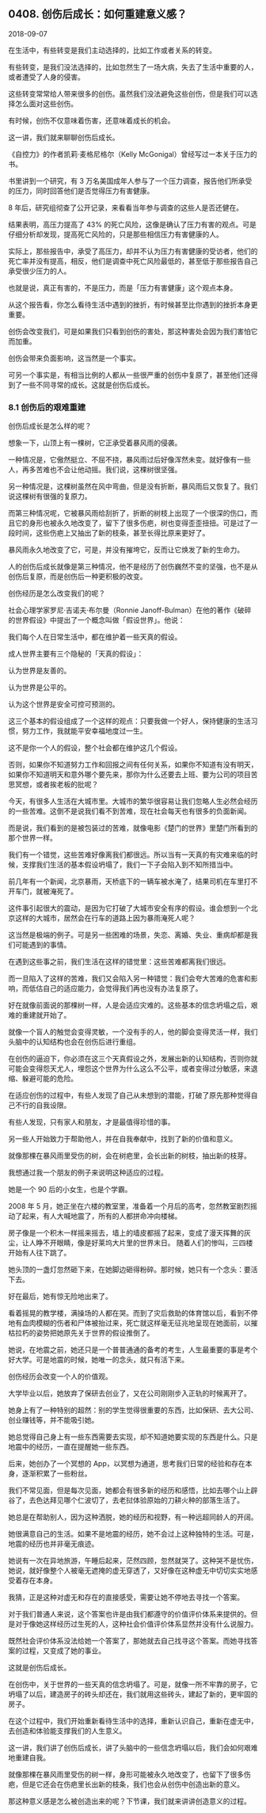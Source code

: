 ## 0408. 创伤后成长：如何重建意义感？

2018-09-07

在生活中，有些转变是我们主动选择的，比如工作或者关系的转变。

有些转变，是我们没法选择的，比如忽然生了一场大病，失去了生活中重要的人，或者遭受了人身的侵害。

这些转变常常给人带来很多的创伤。虽然我们没法避免这些创伤，但是我们可以选择怎么面对这些创伤。

有时候，创伤不仅意味着伤害，还意味着成长的机会。

这一讲，我们就来聊聊创伤后成长。

《自控力》的作者凯莉·麦格尼格尔（Kelly McGonigal）曾经写过一本关于压力的书。

书里讲到一个研究，有 3 万名美国成年人参与了一个压力调查，报告他们所承受的压力，同时回答他们是否觉得压力有害健康。

8 年后，研究组彻查了公开记录，来看看当年参与调查的这些人是否还健在。

结果表明，高压力提高了 43% 的死亡风险，这像是确认了压力有害的观点。可是仔细分析却发现，提高死亡风险的，只是那些相信压力有害健康的人。

实际上，那些报告中，承受了高压力，却并不认为压力有害健康的受访者，他们的死亡率并没有提高，相反，他们是调查中死亡风险最低的，甚至低于那些报告自己承受很少压力的人。

也就是说，真正有害的，不是压力，而是「压力有害健康」这个观点本身。

从这个报告看，你怎么看待生活中遇到的挫折，有时候甚至比你遇到的挫折本身更重要。

创伤会改变我们，可是如果我们只看到创伤的害处，那这种害处会因为我们害怕它而加重。

创伤会带来负面影响，这当然是一个事实。

可另一个事实是，有相当比例的人都从一些很严重的创伤中复原了，甚至他们还得到了一些不同寻常的成长。这就是创伤后成长。

### 8.1 创伤后的艰难重建

创伤后成长是怎么样的呢？

想象一下，山顶上有一棵树，它正承受着暴风雨的侵袭。

一种情况是，它傲然挺立、不屈不挠，暴风雨过后好像浑然未变。就好像有一些人，再多苦难也不会让他动摇。我们说，这棵树很坚强。

另一种情况是，这棵树虽然在风中弯曲，但是没有折断，暴风雨后又恢复了。我们说这棵树有很强的复原力。

而第三种情况呢，它被暴风雨给刮折了，折断的树枝上出现了一个很深的伤口，而且它的身形也被永久地改变了，留下了很多伤疤，树也变得歪歪扭扭。可是过了一段时间，这些伤疤上又抽出了新的枝条，甚至长得比原来更好了。

暴风雨永久地改变了它，可是，并没有摧垮它，反而让它焕发了新的生命力。

人的创伤后成长就像是第三种情况，他不是经历了创伤巍然不变的坚强，也不是从创伤后复原，而是创伤后一种更积极的改变。

创伤经历是怎么改变我们的呢？

社会心理学家罗尼·吉诺夫·布尔曼（Ronnie Janoff-Bulman）在他的著作《破碎的世界假设》中提出了一个概念叫做「假设世界」。他说：

我们每个人在日常生活中，都在维护着一些天真的假设。

成人世界主要有三个隐秘的「天真的假设」：

认为世界是友善的。

认为世界是公平的。

认为这个世界是安全可控可预测的。

这三个基本的假设组成了一个这样的观点：只要我做一个好人，保持健康的生活习惯，努力工作，我就能平安幸福地度过一生。

这不是你一个人的假设，整个社会都在维护这几个假设。

否则，如果你不知道努力工作和回报之间有任何关系，如果你不知道有没有明天，如果你不知道明天和意外哪个要先来，那你为什么还要去上班、要为公司的项目苦思冥想，或者挨老板的批呢？

今天，有很多人生活在大城市里。大城市的繁华很容易让我们忽略人生必然会经历的一些苦难。这倒不是说我们看不到苦难，现在社会每天也有很多的负面新闻。

而是说，我们看到的是被包装过的苦难，就像电影《楚门的世界》里楚门所看到的那个世界一样。

我们有一个错觉，这些苦难好像离我们都很远。所以当有一天真的有灾难来临的时候，支撑我们生活的基本假设坍塌了，我们一下子会陷入到不知所措当中。

前几年有一个新闻，北京暴雨，天桥底下的一辆车被水淹了，结果司机在车里打不开车门，就被淹死了。

这件事引起很大的震动，是因为它打破了大城市安全有序的假设。谁会想到一个北京这样的大城市，居然会在行车的道路上因为暴雨淹死人呢？

这当然是极端的例子。可是另一些困难的场景，失恋、离婚、失业、重病却都是我们可能遇到的事情。

在遇到这些事之前，我们生活在这样的错觉里：这些苦难都离我们很远。

而一旦陷入了这样的苦难，我们又会陷入另一种错觉：我们会夸大苦难的危害和影响，而低估自己的适应能力，会觉得我们再也没有办法复原了。

好在就像前面说的那棵树一样，人是会适应灾难的。这些基本的信念坍塌之后，艰难的重建就开始了。

就像一个盲人的触觉会变得灵敏，一个没有手的人，他的脚会变得灵活一样，我们头脑中的认知结构也会在创伤后进行重组。

在创伤的逼迫下，你必须在这三个天真假设之外，发展出新的认知结构，否则你就可能会变得怨天尤人，埋怨这个世界为什么这么不公平，或者变得过分敏感，来退缩、躲避可能的危险。

在适应创伤的过程中，有些人发现了自己从未想到的潜能，打破了原先那种觉得自己不行的自我设限。

有些人发现，只有家人和朋友，才是最值得珍惜的事。

另一些人开始致力于帮助他人，并在自我奉献中，找到了新的价值和意义。

就像那棵在暴风雨里受伤的树，会在树疤里，会长出新的树枝，抽出新的枝芽。

我想通过我一个朋友的例子来说明这种适应的过程。

她是一个 90 后的小女生，也是个学霸。

2008 年 5 月，她正坐在六楼的教室里，准备着一个月后的高考，忽然教室剧烈摇动了起来，有人大喊地震了，所有的人都拼命冲向楼梯。

房子像是一个积木一样摇来摇去，墙上的墙皮都摇了起来，变成了漫天挥舞的灰尘，让人睁不开眼睛，像是好莱坞大片里的世界末日。
随着人们的惨叫，三四楼开始有人往下跳了。

她头顶的一盏灯忽然砸下来，在她脚边砸得粉碎。那时候，她只有一个念头：要活下去。

好在最后，她有惊无险地出来了。

看着摇晃的教学楼，满操场的人都在哭。而到了灾后救助的体育馆以后，看到不停地有血肉模糊的伤者和尸体被抬过来，死亡就这样毫无征兆地呈现在她面前，以摧枯拉朽的姿势把她原先关于世界的假设推倒了。

她说，在地震之前，她还只是一个普普通通的备考的考生，人生最重要的事是考个好大学。可是地震的时候，她唯一的念头，就只有活下来。

创伤经历会改变一个人的价值观。

大学毕业以后，她放弃了保研去创业了，又在公司刚刚步入正轨的时候离开了。

她身上有了一种特别的超然：别的学生觉得很重要的东西，比如保研、去大公司、创业赚钱等，并不能吸引她。

她总觉得自己身上有一些东西需要去实现，却不知道她要实现的东西是什么。只是地震中的经历，一直在提醒她一些东西。

后来，她创办了一个冥想的 App，以冥想为通道，思考我们日常的经验和存在本身，逐渐积累了一些粉丝。

我们不常见面，但是每次见面，她都会有很多新的经历和感悟，比如去哪个山上辟谷了，去色达拜见哪个仁波切了，去老挝体验原始的刀耕火种的部落生活了。

她总是在帮助别人，因为这种洒脱，她的经历和视野，有一种远超同龄人的开阔。

她很满意自己的生活。如果不是地震的经历，她不会过上这种独特的生活。可是，地震的经历也并非毫无痕迹。

她说有一次在异地旅游，午睡后起来，茫然四顾，忽然就哭了。这种哭不是忧伤，她说，就好像整个人被毫无遮掩的虚无穿透了，又好像在这种虚无中切切实实地感受着存在本身。

我猜，正是这种对虚无和存在的直接感受，需要让她不停地去寻找一个答案。

对于我们普通人来说，这个答案也许是由我们都遵守的价值评价体系来提供的。但是对于像她这样经历过生死的人，这种社会价值评价体系显然并没有什么说服力。

既然社会评价体系没法给她一个答案了，那她就去自己找寻这个答案。而她寻找答案的过程，又变成了她的事业。

这就是创伤后成长。

在创伤中，关于世界的一些天真的信念坍塌了。可是，就像一所不牢靠的房子，它坍塌了以后，建造房子的砖头却还在，我们就用这些砖头，建起了新的，更牢固的房子。

在这个过程中，我们开始重新看待生活中的选择，重新认识自己，重新在虚无中，去创造和体验能支撑我们的人生意义。

这一讲，我们讲了创伤后成长，讲了头脑中的一些信念坍塌以后，我们会如何艰难地重建自我。

就像那棵在暴风雨里受伤的树一样，身形可能被永久地改变了，也留下了很多伤疤，但是它还会在伤疤里长出新的枝条，我们也会从创伤中创造出新的意义。

那这种意义感是怎么被创造出来的呢？下节课，我们就来讲讲创造意义的过程。